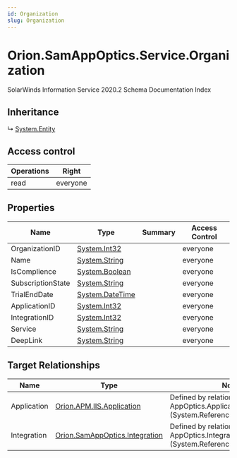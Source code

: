 ```yaml
---
id: Organization
slug: Organization
---
```


# Orion.SamAppOptics.Service.Organization

SolarWinds Information Service 2020.2 Schema Documentation Index

## Inheritance

↳ [System.Entity](./../System/Entity)

## Access control

| Operations | Right |
| ------ | ------ |
| read | everyone |

## Properties

| Name | Type | Summary | Access Control |
| ------ | ------ | ------ | ------ |
| OrganizationID | [System.Int32](https://docs.microsoft.com/en-us/dotnet/api/system.int32) |  | everyone |
| Name | [System.String](https://docs.microsoft.com/en-us/dotnet/api/system.string) |  | everyone |
| IsComplience | [System.Boolean](https://docs.microsoft.com/en-us/dotnet/api/system.boolean) |  | everyone |
| SubscriptionState | [System.String](https://docs.microsoft.com/en-us/dotnet/api/system.string) |  | everyone |
| TrialEndDate | [System.DateTime](https://docs.microsoft.com/en-us/dotnet/api/system.datetime) |  | everyone |
| ApplicationID | [System.Int32](https://docs.microsoft.com/en-us/dotnet/api/system.int32) |  | everyone |
| IntegrationID | [System.Int32](https://docs.microsoft.com/en-us/dotnet/api/system.int32) |  | everyone |
| Service | [System.String](https://docs.microsoft.com/en-us/dotnet/api/system.string) |  | everyone |
| DeepLink | [System.String](https://docs.microsoft.com/en-us/dotnet/api/system.string) |  | everyone |

## Target Relationships

| Name | Type | Notes |
| ------ | ------ | ------ |
| Application | [Orion.APM.IIS.Application](./../Orion.APM.IIS/Application) | Defined by relationship AppOptics.ApplicationToOrganization (System.Reference) |
| Integration | [Orion.SamAppOptics.Integration](./../Orion.SamAppOptics/Integration) | Defined by relationship AppOptics.IntegrationToOrganization (System.Reference) |

